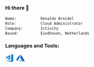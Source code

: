 ### Hi there 👋

<!--
**renaldo-b/renaldo-b** is a ✨ _special_ ✨ repository because its `README.md` (this file) appears on your GitHub profile.

Here are some ideas to get you started:

- 🔭 I’m currently working on ...
- 🌱 I’m currently learning ...
- 👯 I’m looking to collaborate on ...
- 🤔 I’m looking for help with ...
- 💬 Ask me about ...
- 📫 How to reach me: ...
- 😄 Pronouns: ...
- ⚡ Fun fact: ...
-->

    Name:           Renaldo Breidel
    Role:           Cloud Administrator
    Company:        Ictivity
    Based:          Eindhoven, Netherlands

### Languages and Tools:
[<img align="left" alt="Visual Studio Code" width="26px" src="https://raw.githubusercontent.com/github/explore/80688e429a7d4ef2fca1e82350fe8e3517d3494d/topics/visual-studio-code/visual-studio-code.png" />][VScode]

[<img align="left" alt="Azure" width="46px" src="https://raw.githubusercontent.com/renaldo-b/renaldo-b/main/Interests/azure.png" />][azure]





[VScode]: https://visualstudio.microsoft.com/
[azure]: https://azure.microsoft.com/
